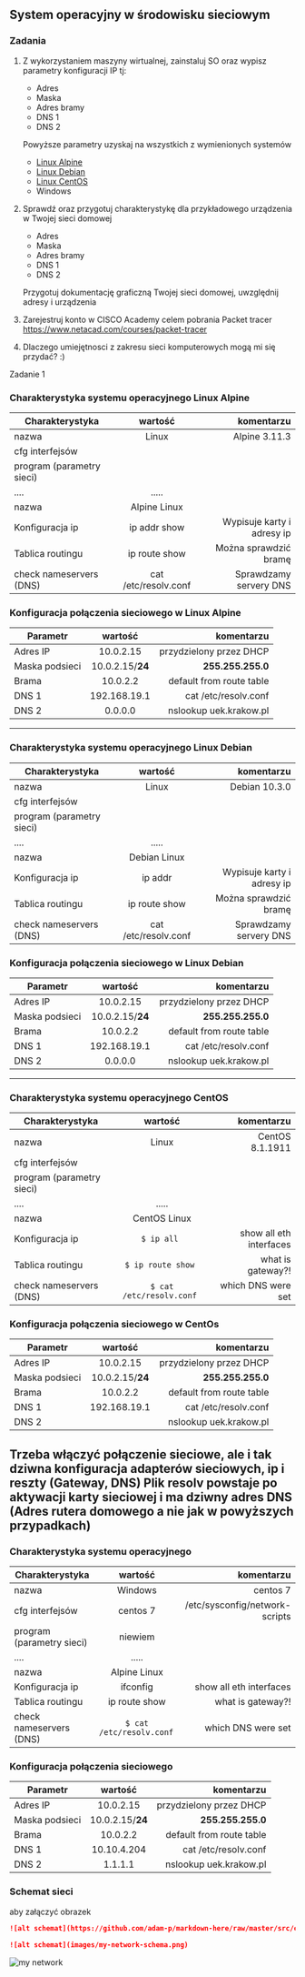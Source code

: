 ## System operacyjny w środowisku sieciowym

### Zadania


1. Z wykorzystaniem maszyny wirtualnej, zainstaluj SO oraz wypisz parametry konfiguracji IP tj:
   * Adres
   * Maska
   * Adres bramy
   * DNS 1
   * DNS 2
    
    Powyższe parametry uzyskaj na wszystkich z wymienionych systemów

   * [Linux Alpine](https://alpinelinux.org/)
   * [Linux Debian](https://www.debian.org/)
   * [Linux CentOS](https://www.centos.org/)
   * Windows 

2. Sprawdź oraz przygotuj charakterystykę dla przykładowego urządzenia w Twojej sieci domowej
   * Adres
   * Maska
   * Adres bramy
   * DNS 1
   * DNS 2
  
    Przygotuj dokumentację graficzną Twojej sieci domowej, uwzględnij adresy i urządzenia

3. Zarejestruj konto w CISCO Academy celem pobrania Packet tracer 
   https://www.netacad.com/courses/packet-tracer

4. Dlaczego umiejętnosci z zakresu sieci komputerowych mogą mi się przydać? :)


Zadanie 1
### Charakterystyka systemu operacyjnego Linux Alpine

| Charakterystyka           | wartość               | komentarzu                |
| -------------             |:-------------:        | -----:                    |
| nazwa                     | Linux                 | Alpine 3.11.3             |
| cfg interfejsów           |                       |                           |
| program (parametry sieci) |                       |                           |
| ....                      | .....                 |                           |
| nazwa                     | Alpine Linux          |                           |
| Konfiguracja ip           | ip addr show          | Wypisuje karty i adresy ip| 
| Tablica routingu          | ip route show         | Można sprawdzić bramę     | 
| check nameservers (DNS)   | cat /etc/resolv.conf  | Sprawdzamy servery DNS    | 

### Konfiguracja połączenia sieciowego w Linux Alpine

| Parametr | wartość           | komentarzu |
| ------------- |:-------------:| -----:|
| Adres IP      | 10.0.2.15        | przydzielony przez DHCP |
| Maska podsieci| 10.0.2.15/**24** | **255.255.255.0**    |
| Brama         | 10.0.2.2         | default from route table |
| DNS 1         | 192.168.19.1     | cat /etc/resolv.conf     |
| DNS 2         | 0.0.0.0          | nslookup uek.krakow.pl   |
---------------------------------------------------------------

### Charakterystyka systemu operacyjnego Linux Debian

| Charakterystyka           | wartość               | komentarzu                |
| -------------             |:-------------:        | -----:                    |
| nazwa                     | Linux                 | Debian 10.3.0             |
| cfg interfejsów           |                       |                           |
| program (parametry sieci) |                       |                           |
| ....                      | .....                 |                           |
| nazwa                     | Debian Linux          |                           |
| Konfiguracja ip           |    ip addr            | Wypisuje karty i adresy ip| 
| Tablica routingu          | ip route show         | Można sprawdzić bramę     | 
| check nameservers (DNS)   | cat /etc/resolv.conf  | Sprawdzamy servery DNS    | 

### Konfiguracja połączenia sieciowego w Linux Debian

| Parametr | wartość           | komentarzu |
| ------------- |:-------------:| -----:|
| Adres IP      | 10.0.2.15        | przydzielony przez DHCP |
| Maska podsieci| 10.0.2.15/**24** | **255.255.255.0**    |
| Brama         | 10.0.2.2         | default from route table |
| DNS 1         | 192.168.19.1     | cat /etc/resolv.conf     |
| DNS 2         | 0.0.0.0          | nslookup uek.krakow.pl   |
---------------------------------------------------------------

### Charakterystyka systemu operacyjnego CentOS

| Charakterystyka           | wartość               | komentarzu                |
| -------------             |:-------------:        | -----:                    |
| nazwa                     | Linux                 | CentOS 8.1.1911                  |
| cfg interfejsów           |  |          |
| program (parametry sieci) |                |                           |
| ....                      | .....                 |                           |
| nazwa                     | CentOS Linux          |                           |
| Konfiguracja ip           | ``$ ip all ``         | show all eth interfaces   | 
| Tablica routingu          | ``$ ip route show ``  | what is gateway?!         | 
| check nameservers (DNS)   | ``$ cat /etc/resolv.conf ``  | which DNS were set | 

### Konfiguracja połączenia sieciowego w CentOs

| Parametr | wartość           | komentarzu |
| ------------- |:-------------:| -----:|
| Adres IP      | 10.0.2.15        | przydzielony przez DHCP |        
| Maska podsieci| 10.0.2.15/**24** | **255.255.255.0**    |          
| Brama         | 10.0.2.2    | default from route table |          
| DNS 1         | 192.168.19.1     | cat /etc/resolv.conf     |      
| DNS 2         |           | nslookup uek.krakow.pl   |             

 Trzeba włączyć połączenie sieciowe, ale i
 tak dziwna konfiguracja adapterów sieciowych, ip i reszty (Gateway, DNS)
 Plik resolv powstaje po aktywacji karty sieciowej
 i ma dziwny adres DNS (Adres rutera domowego a nie jak
 w powyższych przypadkach)
---------------------------------------------------------------
### Charakterystyka systemu operacyjnego

| Charakterystyka           | wartość               | komentarzu                |
| -------------             |:-------------:        | -----:                    |
| nazwa                     | Windows                  | centos 7                  |
| cfg interfejsów           | centos 7 | /etc/sysconfig/network-scripts         |
| program (parametry sieci) | niewiem               |                           |
| ....                      | .....                 |                           |
| nazwa                     | Alpine Linux          |                           |
| Konfiguracja ip           | ifconfig               | show all eth interfaces   | 
| Tablica routingu          | ip route show         | what is gateway?!         | 
| check nameservers (DNS)   | ``$ cat /etc/resolv.conf ``  | which DNS were set | 

### Konfiguracja połączenia sieciowego

| Parametr | wartość           | komentarzu |
| ------------- |:-------------:| -----:|
| Adres IP      | 10.0.2.15        | przydzielony przez DHCP |
| Maska podsieci| 10.0.2.15/**24** | **255.255.255.0**    |
| Brama         | 10.0.2.2         | default from route table |
| DNS 1         | 10.10.4.204      | cat /etc/resolv.conf     |
| DNS 2         | 1.1.1.1          | nslookup uek.krakow.pl   |
### Schemat sieci

aby załączyć obrazek 

```markdown
![alt schemat](https://github.com/adam-p/markdown-here/raw/master/src/common/images/icon48.png)![alt schemat](https://github.com/adam-p/markdown-here/raw/master/src/common/images/icon48.png)

![alt schemat](images/my-network-schema.png)
```

![my network](network.png)

